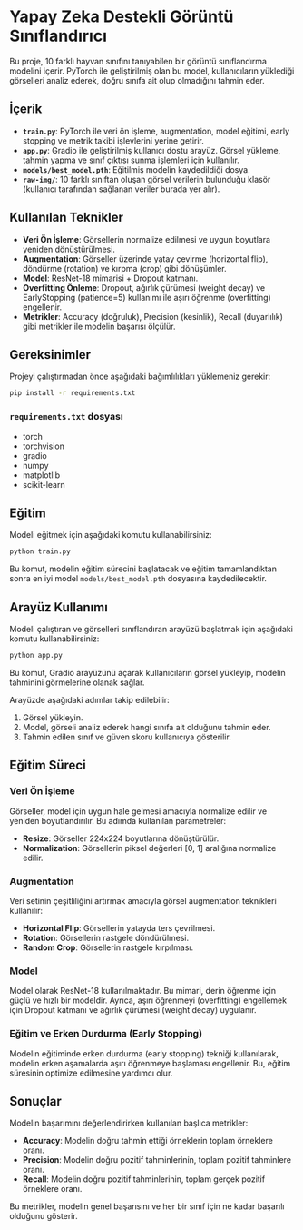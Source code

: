 
# Yapay Zeka Destekli Görüntü Sınıflandırıcı

Bu proje, 10 farklı hayvan sınıfını tanıyabilen bir görüntü sınıflandırma modelini içerir. PyTorch ile geliştirilmiş olan bu model, kullanıcıların yüklediği görselleri analiz ederek, doğru sınıfa ait olup olmadığını tahmin eder.

## İçerik

- **`train.py`**: PyTorch ile veri ön işleme, augmentation, model eğitimi, early stopping ve metrik takibi işlevlerini yerine getirir.
- **`app.py`**: Gradio ile geliştirilmiş kullanıcı dostu arayüz. Görsel yükleme, tahmin yapma ve sınıf çıktısı sunma işlemleri için kullanılır.
- **`models/best_model.pth`**: Eğitilmiş modelin kaydedildiği dosya.
- **`raw-img/`**: 10 farklı sınıftan oluşan görsel verilerin bulunduğu klasör (kullanıcı tarafından sağlanan veriler burada yer alır).

## Kullanılan Teknikler

- **Veri Ön İşleme**: Görsellerin normalize edilmesi ve uygun boyutlara yeniden dönüştürülmesi.
- **Augmentation**: Görseller üzerinde yatay çevirme (horizontal flip), döndürme (rotation) ve kırpma (crop) gibi dönüşümler.
- **Model**: ResNet-18 mimarisi + Dropout katmanı.
- **Overfitting Önleme**: Dropout, ağırlık çürümesi (weight decay) ve EarlyStopping (patience=5) kullanımı ile aşırı öğrenme (overfitting) engellenir.
- **Metrikler**: Accuracy (doğruluk), Precision (kesinlik), Recall (duyarlılık) gibi metrikler ile modelin başarısı ölçülür.

## Gereksinimler

Projeyi çalıştırmadan önce aşağıdaki bağımlılıkları yüklemeniz gerekir:

```bash
pip install -r requirements.txt
```

### `requirements.txt` dosyası

- torch
- torchvision
- gradio
- numpy
- matplotlib
- scikit-learn

## Eğitim

Modeli eğitmek için aşağıdaki komutu kullanabilirsiniz:

```bash
python train.py
```

Bu komut, modelin eğitim sürecini başlatacak ve eğitim tamamlandıktan sonra en iyi model `models/best_model.pth` dosyasına kaydedilecektir.

## Arayüz Kullanımı

Modeli çalıştıran ve görselleri sınıflandıran arayüzü başlatmak için aşağıdaki komutu kullanabilirsiniz:

```bash
python app.py
```

Bu komut, Gradio arayüzünü açarak kullanıcıların görsel yükleyip, modelin tahminini görmelerine olanak sağlar.

Arayüzde aşağıdaki adımlar takip edilebilir:

1. Görsel yükleyin.
2. Model, görseli analiz ederek hangi sınıfa ait olduğunu tahmin eder.
3. Tahmin edilen sınıf ve güven skoru kullanıcıya gösterilir.

## Eğitim Süreci

### Veri Ön İşleme
Görseller, model için uygun hale gelmesi amacıyla normalize edilir ve yeniden boyutlandırılır. Bu adımda kullanılan parametreler:
- **Resize**: Görseller 224x224 boyutlarına dönüştürülür.
- **Normalization**: Görsellerin piksel değerleri [0, 1] aralığına normalize edilir.

### Augmentation
Veri setinin çeşitliliğini artırmak amacıyla görsel augmentation teknikleri kullanılır:
- **Horizontal Flip**: Görsellerin yatayda ters çevrilmesi.
- **Rotation**: Görsellerin rastgele döndürülmesi.
- **Random Crop**: Görsellerin rastgele kırpılması.

### Model
Model olarak ResNet-18 kullanılmaktadır. Bu mimari, derin öğrenme için güçlü ve hızlı bir modeldir. Ayrıca, aşırı öğrenmeyi (overfitting) engellemek için Dropout katmanı ve ağırlık çürümesi (weight decay) uygulanır.

### Eğitim ve Erken Durdurma (Early Stopping)
Modelin eğitiminde erken durdurma (early stopping) tekniği kullanılarak, modelin erken aşamalarda aşırı öğrenmeye başlaması engellenir. Bu, eğitim süresinin optimize edilmesine yardımcı olur.

## Sonuçlar

Modelin başarımını değerlendirirken kullanılan başlıca metrikler:

- **Accuracy**: Modelin doğru tahmin ettiği örneklerin toplam örneklere oranı.
- **Precision**: Modelin doğru pozitif tahminlerinin, toplam pozitif tahminlere oranı.
- **Recall**: Modelin doğru pozitif tahminlerinin, toplam gerçek pozitif örneklere oranı.

Bu metrikler, modelin genel başarısını ve her bir sınıf için ne kadar başarılı olduğunu gösterir.

